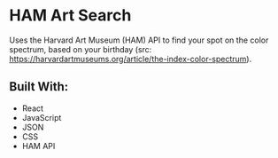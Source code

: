 # HAM Art Search
Uses the Harvard Art Museum (HAM) API to find your spot on the color spectrum, based on your birthday (src: https://harvardartmuseums.org/article/the-index-color-spectrum).

## Built With:
* React
* JavaScript
* JSON
* CSS
* HAM API
